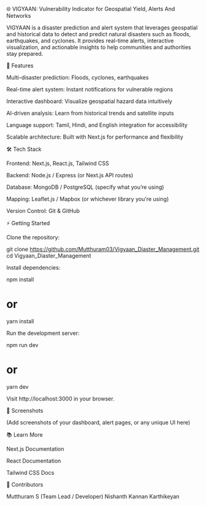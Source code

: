 🌐 VIGYAAN: Vulnerability Indicator for Geospatial Yield, Alerts And Networks

VIGYAAN is a disaster prediction and alert system that leverages geospatial and historical data to detect and predict natural disasters such as floods, earthquakes, and cyclones. It provides real-time alerts, interactive visualization, and actionable insights to help communities and authorities stay prepared.

🚀 Features

Multi-disaster prediction: Floods, cyclones, earthquakes

Real-time alert system: Instant notifications for vulnerable regions

Interactive dashboard: Visualize geospatial hazard data intuitively

AI-driven analysis: Learn from historical trends and satellite inputs

Language support: Tamil, Hindi, and English integration for accessibility

Scalable architecture: Built with Next.js for performance and flexibility

🛠️ Tech Stack

Frontend: Next.js, React.js, Tailwind CSS

Backend: Node.js / Express (or Next.js API routes)

Database: MongoDB / PostgreSQL (specify what you’re using)

Mapping: Leaflet.js / Mapbox (or whichever library you're using)

Version Control: Git & GitHub

⚡ Getting Started

Clone the repository:

git clone https://github.com/Mutthuram03/Vigyaan_Diaster_Management.git
cd Vigyaan_Diaster_Management


Install dependencies:

npm install
# or
yarn install


Run the development server:

npm run dev
# or
yarn dev


Visit http://localhost:3000
 in your browser.

📸 Screenshots

(Add screenshots of your dashboard, alert pages, or any unique UI here)

📚 Learn More

Next.js Documentation

React Documentation

Tailwind CSS Docs


🤝 Contributors

Mutthuram S (Team Lead / Developer)
Nishanth Kannan
Karthikeyan

